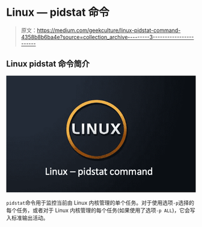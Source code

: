 # Linux — pidstat 命令

> 原文：<https://medium.com/geekculture/linux-pidstat-command-4358b8b6ba4e?source=collection_archive---------3----------------------->

## Linux pidstat 命令简介

![](img/742145df0e290dc8698a30ca123bdc48.png)

`pidstat`命令用于监控当前由 Linux 内核管理的单个任务。对于使用选项`-p`选择的每个任务，或者对于 Linux 内核管理的每个任务(如果使用了选项`-p ALL`)，它会写入标准输出活动。
